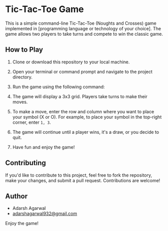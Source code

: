 # Tic-Tac-Toe Game

This is a simple command-line Tic-Tac-Toe (Noughts and Crosses) game implemented in [programming language or technology of your choice]. The game allows two players to take turns and compete to win the classic game.

## How to Play

1. Clone or download this repository to your local machine.

2. Open your terminal or command prompt and navigate to the project directory.

3. Run the game using the following command:


4. The game will display a 3x3 grid. Players take turns to make their moves.

5. To make a move, enter the row and column where you want to place your symbol (X or O). For example, to place your symbol in the top-right corner, enter `1, 3`.

6. The game will continue until a player wins, it's a draw, or you decide to quit.

7. Have fun and enjoy the game!



## Contributing

If you'd like to contribute to this project, feel free to fork the repository, make your changes, and submit a pull request. Contributions are welcome!


## Author

- Adarsh Agarwal 
- adarshagarwal932@gmail.com



Enjoy the game!
